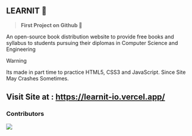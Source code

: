 ## **LEARNIT 🔰**
> **First Project on Github 🚩**

An open-source book distribution website to provide free books and syllabus to students pursuing their diplomas in Computer Science and Engineering

> [!WARNING]
> Its made in part time to practice HTML5, CSS3 and JavaScript. Since Site May Crashes Sometimes.</p>

## **Visit Site at : https://learnit-io.vercel.app/**

### Contributors

![](https://contrib.rocks/image?repo=vivek09thakur/LearnIT)

